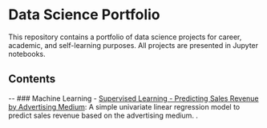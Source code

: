# Data Science Portfolio
This repository contains a portfolio of data science projects for career, academic, and self-learning purposes. All projects are presented in Jupyter notebooks.
## Contents
-- ### Machine Learning
	- [Supervised Learning - Predicting Sales Revenue by Advertising Medium](): A simple univariate linear regression model to predict sales revenue based on the advertising medium. .   
